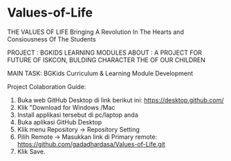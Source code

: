 # Values-of-Life

THE VALUES OF LIFE
Bringing A Revolution In The Hearts and Consiousness Of The Students


PROJECT 	: BGKIDS LEARNING MODULES
ABOUT		:
A PROJECT FOR FUTURE OF ISKCON, 
BULDING CHARACTER THE OF OUR CHILDREN


MAIN TASK: BGKids Curriculum & Learning Module Development


Project Colaboration Guide:
1. Buka web GitHub Desktop di link berikut ini: https://desktop.github.com/
2. Klik "Download for Windows /Mac
3. Install applikasi tersebut di pc/laptop anda 
4. Buka aplikasi GitHub Desktop
5. Klik menu Repository -> Repository Setting
6. Pilih Remote -> Masukkan link di Primary remote: https://github.com/gadadhardasa/Values-of-Life.git
7. Klik Save.
